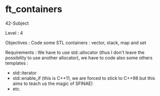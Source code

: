 # ft_containers

42-Subject

Level : 4

Objectives : Code some STL containers : vector, stack, map and set

Requirements : We have to use std::allocator (thus I don't leave the possibility to use another allocator), we have to code also some others templates :
- std::iterator
- std::enable_if (this is C++11, we are forced to stick to C++98 but this aims to teach us the magic of SFINAE)
- etc.
